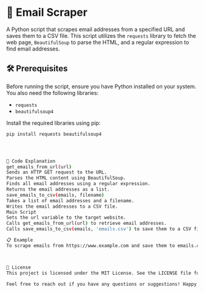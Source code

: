 # 📧 Email Scraper

A Python script that scrapes email addresses from a specified URL and saves them to a CSV file. This script utilizes the `requests` library to fetch the web page, `BeautifulSoup` to parse the HTML, and a regular expression to find email addresses.

## 🛠 Prerequisites

Before running the script, ensure you have Python installed on your system. You also need the following libraries:
- `requests`
- `beautifulsoup4`

Install the required libraries using pip:

```bash
pip install requests beautifulsoup4




📜 Code Explanation
get_emails_from_url(url)
Sends an HTTP GET request to the URL.
Parses the HTML content using BeautifulSoup.
Finds all email addresses using a regular expression.
Returns the email addresses as a list.
save_emails_to_csv(emails, filename)
Takes a list of email addresses and a filename.
Writes the email addresses to a CSV file.
Main Script
Sets the url variable to the target website.
Calls get_emails_from_url(url) to retrieve email addresses.
Calls save_emails_to_csv(emails, 'emails.csv') to save them to a CSV file.

📋 Example
To scrape emails from https://www.example.com and save them to emails.csv:



📄 License
This project is licensed under the MIT License. See the LICENSE file for more details.

Feel free to reach out if you have any questions or suggestions! Happy scraping! 🎉
